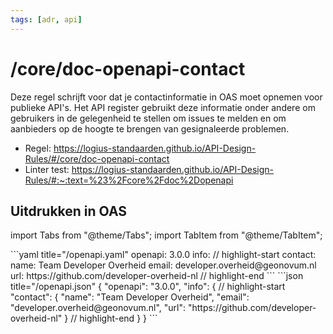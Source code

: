 ```yaml
---
tags: [adr, api]
---
```


# /core/doc-openapi-contact

Deze regel schrijft voor dat je contactinformatie in OAS moet opnemen voor
publieke API's. Het API register gebruikt deze informatie onder andere om
gebruikers in de gelegenheid te stellen om issues te melden en om aanbieders op
de hoogte te brengen van gesignaleerde problemen.

- Regel:
  https://logius-standaarden.github.io/API-Design-Rules/#/core/doc-openapi-contact
- Linter test:
  https://logius-standaarden.github.io/API-Design-Rules/#:~:text=%23%2Fcore%2Fdoc%2Dopenapi

## Uitdrukken in OAS

import Tabs from "@theme/Tabs"; import TabItem from "@theme/TabItem";

<Tabs>
  <TabItem value="yaml" label="YAML">
  ```yaml title="/openapi.yaml"
  openapi: 3.0.0
  info:
    // highlight-start
    contact:
      name: Team Developer Overheid
      email: developer.overheid@geonovum.nl
      url: https://github.com/developer-overheid-nl
    // highlight-end
  ```
  </TabItem>
  <TabItem value="json" label="JSON">
  ```json title="/openapi.json"
  {
    "openapi": "3.0.0",
    "info": {
      // highlight-start
      "contact": {
        "name": "Team Developer Overheid",
        "email": "developer.overheid@geonovum.nl",
        "url": "https://github.com/developer-overheid-nl"
      }
      // highlight-end
    }
  }
  ```
  </TabItem>
</Tabs>
